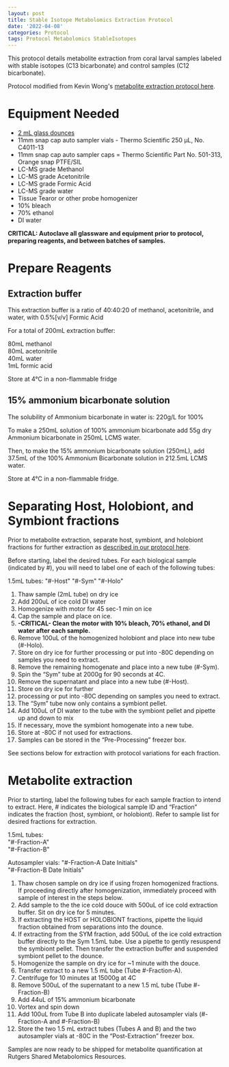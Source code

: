 ```yaml
---
layout: post
title: Stable Isotope Metabolomics Extraction Protocol
date: '2022-04-08'
categories: Protocol
tags: Protocol Metabolomics StableIsotopes
---
```


This protocol details metabolite extraction from coral larval samples labeled with stable isotopes (C13 bicarbonate) and control samples (C12 bicarbonate).  

Protocol modified from Kevin Wong's [metabolite extraction protocol here](https://kevinhwong1.github.io/KevinHWong_Notebook/Metabolomics-P-astreoides-sample-prep/).  

# Equipment Needed  

- [2 mL glass dounces](https://www.sigmaaldrich.com/US/en/product/sigma/d8938)  
- 11mm snap cap auto sampler vials - Thermo Scientific 250 µL, No. C4011-13 
- 11mm snap cap auto sampler caps = Thermo Scientific Part No. 501-313, Orange snap PTFE/SIL
- LC-MS grade Methanol
- LC-MS grade Acetonitrile
- LC-MS grade Formic Acid
- LC-MS grade water
- Tissue Tearor or other probe homogenizer
- 10% bleach
- 70% ethanol
- DI water

**CRITICAL: Autoclave all glassware and equipment prior to protocol, preparing reagents, and between batches of samples.**  

# Prepare Reagents  

## Extraction buffer  

This extraction buffer is a ratio of 40:40:20 of methanol, acetonitrile, and water, with 0.5%[v/v] Formic Acid    

For a total of 200mL extraction buffer:  

80mL methanol  
80mL acetonitrile  
40mL water  
1mL formic acid  

Store at 4°C in a non-flammable fridge  

## 15% ammonium bicarbonate solution  

The solubility of Ammonium bicarbonate in water is: 220g/L for 100%  

To make a 250mL solution of 100% ammonium bicarbonate add 55g dry Ammonium bicarbonate in 250mL LCMS water.  

Then, to make the 15% ammonium bicarbonate solution (250mL), add 37.5mL of the 100% Ammonium Bicarbonate solution in 212.5mL LCMS water.  

Store at 4°C in a non-flammable fridge.  

# Separating Host, Holobiont, and Symbiont fractions  

Prior to metabolite extraction, separate host, symbiont, and holobiont fractions for further extraction as [described in our protocol here](https://ahuffmyer.github.io/ASH_Putnam_Lab_Notebook/Montipora-capitata-2021-larval-temperature-experiment-sample-processing/). 

Before starting, label the desired tubes. For each biological sample (indicated by #), you will need to label one of each of the following tubes: 

1.5mL tubes: 
"#-Host"
"#-Sym"
"#-Holo"

1. Thaw sample (2mL tube) on dry ice   
2. Add 200uL of ice cold DI water 
3. Homogenize with motor for 45 sec-1 min on ice
4. Cap the sample and place on ice. 
5. **-CRITICAL- Clean the motor with 10% bleach, 70% ethanol, and DI water after each sample.**  
6. Remove 100uL of the homogenized holobiont and place into new tube (#-Holo).  
7. Store on dry ice for further processing or put into -80C depending on samples you need to extract.
8. Remove the remaining homogenate and place into a new tube (#-Sym).
9. Spin the “Sym” tube at 2000g for 90 seconds at 4C. 
10. Remove the supernatant and place into a new tube (#-Host). 
11. Store on dry ice for further
12. processing or put into -80C depending on samples you need to extract. 
13. The “Sym” tube now only contains a symbiont pellet. 
14. Add 100uL of DI water to the tube with the symbiont pellet and pipette up and down to mix 
15. If necessary, move the symbiont homogenate into a new tube.
16. Store at -80C if not used for extractions. 
17. Samples can be stored in the “Pre-Processing” freezer box. 

See sections below for extraction with protocol variations for each fraction.  

# Metabolite extraction  

Prior to starting, label the following tubes for each sample fraction to intend to extract. Here, # indicates the biological sample ID and “Fraction” indicates the fraction (host, symbiont, or holobiont). Refer to sample list for desired fractions for extraction. 

1.5mL tubes:   
"#-Fraction-A"  
"#-Fraction-B"  

Autosampler vials: 
"#-Fraction-A Date Initials"  
"#-Fraction-B Date Initials"  

1. Thaw chosen sample on dry ice if using frozen homogenized fractions. If proceeding directly after homogenization, immediately proceed with sample of interest in the steps below. 
2. Add sample to the the ice cold douce with 500uL of ice cold extraction buffer. Sit on dry ice for 5 minutes.
3. If extracting the HOST or HOLOBIONT fractions, pipette the liquid fraction obtained from separations into the dounce. 
4. If extracting from the SYM fraction, add 500uL of the ice cold extraction buffer directly to the Sym 1.5mL tube. Use a pipette to gently resuspend the symbiont pellet. Then transfer the extraction buffer and suspended symbiont pellet to the dounce. 
5. Homogenize the sample on dry ice for ~1 minute with the douce. 
6. Transfer extract to a new 1.5 mL tube (Tube #-Fraction-A). 
7. Centrifuge for 10 minutes at 15000g at 4C 
8. Remove 500uL of the supernatant to a new 1.5 mL tube (Tube #-Fraction-B)
9. Add 44uL of 15% ammonium bicarbonate 
10. Vortex and spin down
11. Add 100uL from Tube B into duplicate labeled autosampler vials (#-Fraction-A and #-Fraction-B) 
12. Store the two 1.5 mL extract tubes (Tubes A and B) and the two autosampler vials at -80C in the “Post-Extraction” freezer box. 

Samples are now ready to be shipped for metabolite quantification at Rutgers Shared Metabolomics Resources.  
 
  









 
